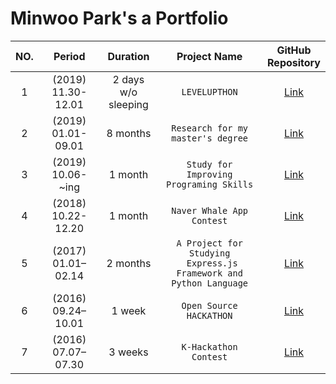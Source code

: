# Minwoo Park's a Portfolio

<!-- <style>
table {
    width:100%;
}
</style> -->

|NO.|Period|Duration|Project Name|GitHub <br> Repository|
|:--:|:-:|:-:|:-:|:-:|
|1| (2019) 11.30-12.01 | 2 days <br> w/o sleeping | `LEVELUPTHON` | [Link][2] |
|2| (2019) 01.01-09.01 | 8 months | `Research for my master's degree` | [Link][1] |
|3| (2019) 10.06- ~ing | 1 month | `Study for Improving Programing Skills` | [Link][7] |
|4| (2018) 10.22-12.20 | 1 month | `Naver Whale App Contest` | [Link][3] |
|5| (2017) 01.01–02.14 | 2 months | `A Project for Studying` <br> ` Express.js Framework and Python Language` | [Link][6] |
|6| (2016) 09.24–10.01 | 1 week | `Open Source HACKATHON` | [Link][4] |
|7| (2016) 07.07–07.30 | 3 weeks | `K-Hackathon Contest` | [Link][5] |

[1]: https://github.com/pmw9027/A-Framework-For-Evaluating-Performance-of-Algorithms-Extracting-the-Main-Content-from-a-Web-Page
[2]: https://github.com/pmw9027/LEVUPTHON_Team18.git
[3]: https://github.com/pmw9027/StepTracer
[4]: https://github.com/pmw9027/Say
[5]: https://github.com/pmw9027/HACKERTON4
[6]: https://github.com/pmw9027/psck_server.git
[7]: https://github.com/pmw9027/CODING_TEST.git
